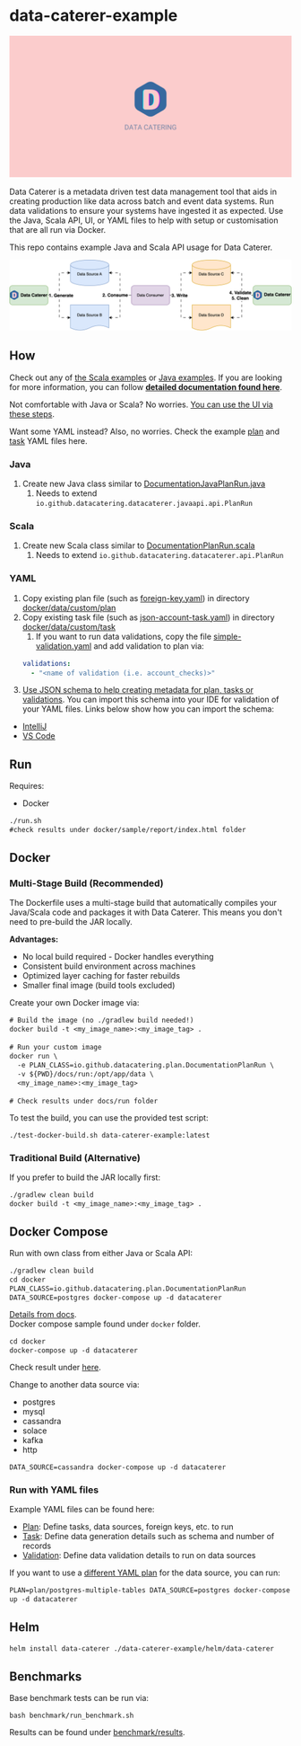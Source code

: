 # data-caterer-example

![Data Catering](misc/logo/logo_landscape_banner.svg)

Data Caterer is a metadata driven test data management tool that aids in creating production like data across batch and 
event data systems. Run data validations to ensure your systems have ingested it as expected. Use the Java, Scala API, 
UI, or YAML files to help with setup or customisation that are all run via Docker.

This repo contains example Java and Scala API usage for Data Caterer.

![Basic data flow of Data Caterer](misc/diagram/high_level_flow-run-config-basic-flow-basic-flow.svg)

## How

Check out any of [the Scala examples](src/main/scala/io/github/datacatering/plan) or 
[Java examples](src/main/java/io/github/datacatering/plan). If you are looking for more information, you can follow 
[**detailed documentation found here**](https://data.catering/latest/docs/).

Not comfortable with Java or Scala? No worries.
[You can use the UI via these steps](https://data.catering/latest/get-started/quick-start/).
  
Want some YAML instead? Also, no worries. Check the example [plan](docker/data/custom/plan) and 
[task](docker/data/custom/task) YAML files here.

### Java

1. Create new Java class similar
   to [DocumentationJavaPlanRun.java](src/main/java/io/github/datacatering/plan/DocumentationJavaPlanRun.java)
   1. Needs to extend `io.github.datacatering.datacaterer.javaapi.api.PlanRun`

### Scala

1. Create new Scala class similar
   to [DocumentationPlanRun.scala](src/main/scala/io/github/datacatering/plan/DocumentationPlanRun.scala)
   1. Needs to extend `io.github.datacatering.datacaterer.api.PlanRun`

### YAML

1. Copy existing plan file (such as [foreign-key.yaml](docker/data/custom/plan/foreign-key.yaml)) in directory 
[docker/data/custom/plan](docker/data/custom/plan)
2. Copy existing task file (such as [json-account-task.yaml](docker/data/custom/task/file/json/json-account-task.yaml))
in directory [docker/data/custom/task](docker/data/custom/task)
   1. If you want to run data validations, copy the file [simple-validation.yaml](docker/data/custom/validation/simple-validation.yaml)
   and add validation to plan via:
   ```yaml
   validations:
     - "<name of validation (i.e. account_checks)>"
   ```
3. [Use JSON schema to help creating metadata for plan, tasks or validations](schema/data-caterer-latest.json).
You can import this schema into your IDE for validation of your YAML files. Links below show how you can import the schema:
- [IntelliJ](https://www.jetbrains.com/help/idea/json.html#ws_json_schema_add_custom)
- [VS Code](https://code.visualstudio.com/docs/languages/json#_json-schemas-and-settings)


## Run

Requires:

- Docker

```shell
./run.sh
#check results under docker/sample/report/index.html folder
```

## Docker

### Multi-Stage Build (Recommended)

The Dockerfile uses a multi-stage build that automatically compiles your Java/Scala code and packages it with Data Caterer. This means you don't need to pre-build the JAR locally.

**Advantages:**
- No local build required - Docker handles everything
- Consistent build environment across machines
- Optimized layer caching for faster rebuilds
- Smaller final image (build tools excluded)

Create your own Docker image via:

```shell
# Build the image (no ./gradlew build needed!)
docker build -t <my_image_name>:<my_image_tag> .

# Run your custom image
docker run \
  -e PLAN_CLASS=io.github.datacatering.plan.DocumentationPlanRun \
  -v ${PWD}/docs/run:/opt/app/data \
  <my_image_name>:<my_image_tag>

# Check results under docs/run folder
```

To test the build, you can use the provided test script:

```shell
./test-docker-build.sh data-caterer-example:latest
```

### Traditional Build (Alternative)

If you prefer to build the JAR locally first:

```shell
./gradlew clean build
docker build -t <my_image_name>:<my_image_tag> .
```

## Docker Compose

Run with own class from either Java or Scala API:

```shell
./gradlew clean build
cd docker
PLAN_CLASS=io.github.datacatering.plan.DocumentationPlanRun DATA_SOURCE=postgres docker-compose up -d datacaterer
```

[Details from docs](https://data.catering/latest/get-started/quick-start/).  
Docker compose sample found under `docker` folder.

```shell
cd docker
docker-compose up -d datacaterer
```

Check result under [here](docker/data/custom).

Change to another data source via:

- postgres
- mysql
- cassandra
- solace
- kafka
- http

```shell
DATA_SOURCE=cassandra docker-compose up -d datacaterer
```

### Run with YAML files

Example YAML files can be found here:
- [Plan](docker/data/custom/plan): Define tasks, data sources, foreign keys, etc. to run
- [Task](docker/data/custom/task): Define data generation details such as schema and number of records
- [Validation](docker/data/custom/validation): Define data validation details to run on data sources

If you want to use a [different YAML plan](docker/data/custom/plan) for the data source, you can run:

```shell
PLAN=plan/postgres-multiple-tables DATA_SOURCE=postgres docker-compose up -d datacaterer
```

## Helm

```shell
helm install data-caterer ./data-caterer-example/helm/data-caterer
```

## Benchmarks

Base benchmark tests can be run via:

```shell
bash benchmark/run_benchmark.sh
```

Results can be found under [benchmark/results](benchmark/results).
